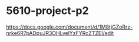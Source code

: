# 5610-project-p2
https://docs.google.com/document/d/1M8tjGZoRrz-nrke6R7pADpuJR3OHLvelYzFYRcZTZEI/edit
